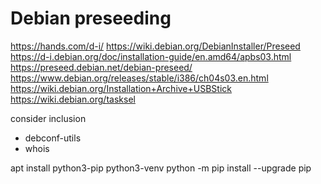 # Debian preseeding

https://hands.com/d-i/
https://wiki.debian.org/DebianInstaller/Preseed
https://d-i.debian.org/doc/installation-guide/en.amd64/apbs03.html
https://preseed.debian.net/debian-preseed/
https://www.debian.org/releases/stable/i386/ch04s03.en.html
https://wiki.debian.org/Installation+Archive+USBStick
https://wiki.debian.org/tasksel


consider inclusion
- debconf-utils
- whois

apt install python3-pip python3-venv
python -m pip install --upgrade pip
